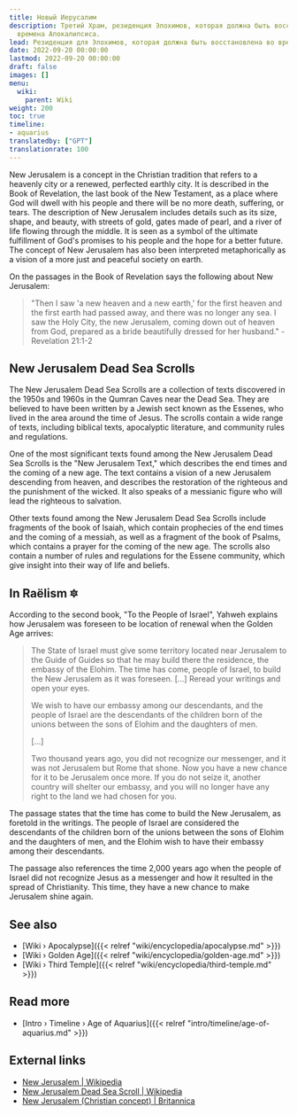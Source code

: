 ```yaml
---
title: Новый Иерусалим
description: Третий Храм, резиденция Элохимов, которая должна быть восстановлена во
  времена Апокалипсиса.
lead: Резиденция для Элохимов, которая должна быть восстановлена во времена Апокалипсиса.
date: 2022-09-20 00:00:00
lastmod: 2022-09-20 00:00:00
draft: false
images: []
menu:
  wiki:
    parent: Wiki
weight: 200
toc: true
timeline:
- aquarius
translatedby: ["GPT"]
translationrate: 100
---
```


New Jerusalem is a concept in the Christian tradition that refers to a heavenly city or a renewed, perfected earthly city. It is described in the Book of Revelation, the last book of the New Testament, as a place where God will dwell with his people and there will be no more death, suffering, or tears. The description of New Jerusalem includes details such as its size, shape, and beauty, with streets of gold, gates made of pearl, and a river of life flowing through the middle. It is seen as a symbol of the ultimate fulfillment of God's promises to his people and the hope for a better future. The concept of New Jerusalem has also been interpreted metaphorically as a vision of a more just and peaceful society on earth.

On the passages in the Book of Revelation says the following about New Jerusalem:

> "Then I saw 'a new heaven and a new earth,' for the first heaven and the first earth had passed away, and there was no longer any sea. I saw the Holy City, the new Jerusalem, coming down out of heaven from God, prepared as a bride beautifully dressed for her husband." - Revelation 21:1-2

## New Jerusalem Dead Sea Scrolls

The New Jerusalem Dead Sea Scrolls are a collection of texts discovered in the 1950s and 1960s in the Qumran Caves near the Dead Sea. They are believed to have been written by a Jewish sect known as the Essenes, who lived in the area around the time of Jesus. The scrolls contain a wide range of texts, including biblical texts, apocalyptic literature, and community rules and regulations.

One of the most significant texts found among the New Jerusalem Dead Sea Scrolls is the "New Jerusalem Text," which describes the end times and the coming of a new age. The text contains a vision of a new Jerusalem descending from heaven, and describes the restoration of the righteous and the punishment of the wicked. It also speaks of a messianic figure who will lead the righteous to salvation.

Other texts found among the New Jerusalem Dead Sea Scrolls include fragments of the book of Isaiah, which contain prophecies of the end times and the coming of a messiah, as well as a fragment of the book of Psalms, which contains a prayer for the coming of the new age. The scrolls also contain a number of rules and regulations for the Essene community, which give insight into their way of life and beliefs.

## In Raëlism 🔯

According to the second book, "To the People of Israel", Yahweh explains how Jerusalem was foreseen to be location of renewal when the Golden Age arrives:

> The State of Israel must give some territory located near Jerusalem to the Guide of Guides so that he may build there the residence, the embassy of the Elohim. The time has come, people of Israel, to build the New Jerusalem as it was foreseen. [...] Reread your writings and open your eyes.
>
> We wish to have our embassy among our descendants, and the people of Israel are the descendants of the children born of the unions between the sons of Elohim and the daughters of men.
>
> [...]
>
> Two thousand years ago, you did not recognize our messenger, and it was not Jerusalem but Rome that shone. Now you have a new chance for it to be Jerusalem once more. If you do not seize it, another country will shelter our embassy, and you will no longer have any right to the land we had chosen for you.

The passage states that the time has come to build the New Jerusalem, as foretold in the writings. The people of Israel are considered the descendants of the children born of the unions between the sons of Elohim and the daughters of men, and the Elohim wish to have their embassy among their descendants.

The passage also references the time 2,000 years ago when the people of Israel did not recognize Jesus as a messenger and how it resulted in the spread of Christianity. This time, they have a new chance to make Jerusalem shine again.

## See also

- [Wiki › Apocalypse]({{< relref "wiki/encyclopedia/apocalypse.md" >}})</br>
- [Wiki › Golden Age]({{< relref "wiki/encyclopedia/golden-age.md" >}})</br>
- [Wiki › Third Temple]({{< relref "wiki/encyclopedia/third-temple.md" >}})</br>

## Read more

- [Intro › Timeline › Age of Aquarius]({{< relref "intro/timeline/age-of-aquarius.md" >}})

## External links

- [New Jerusalem | Wikipedia](https://en.wikipedia.org/wiki/New_Jerusalem)
- [New Jerusalem Dead Sea Scroll | Wikipedia](https://en.wikipedia.org/wiki/New_Jerusalem_Dead_Sea_Scroll)
- [New Jerusalem (Christian concept) | Britannica](https://www.britannica.com/topic/New-Jerusalem)
